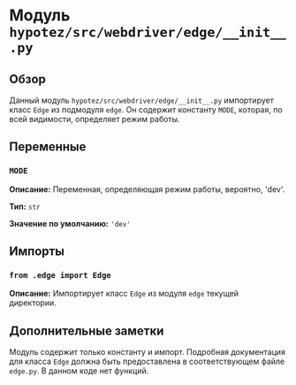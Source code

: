 # Модуль `hypotez/src/webdriver/edge/__init__.py`

## Обзор

Данный модуль `hypotez/src/webdriver/edge/__init__.py` импортирует класс `Edge` из подмодуля `edge`. Он содержит константу `MODE`, которая, по всей видимости, определяет режим работы.

## Переменные

### `MODE`

**Описание:** Переменная, определяющая режим работы, вероятно, 'dev'.

**Тип:** `str`

**Значение по умолчанию:** `'dev'`

## Импорты

### `from .edge import Edge`

**Описание:** Импортирует класс `Edge` из модуля `edge` текущей директории.


## Дополнительные заметки

Модуль содержит только константу и импорт. Подробная документация для класса `Edge` должна быть предоставлена в соответствующем файле `edge.py`.  В данном коде нет функций.